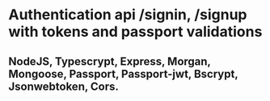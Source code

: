 # Authentication api /signin, /signup with tokens and passport validations 

## NodeJS, Typescrypt, Express, Morgan, Mongoose, Passport, Passport-jwt, Bscrypt, Jsonwebtoken, Cors.